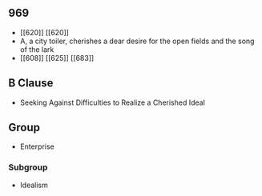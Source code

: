 ## 969
- [[620]] [[620]] 
- A, a city toiler, cherishes a dear desire for the open fields and the song of the lark
- [[608]] [[625]] [[683]] 

## B Clause
- Seeking Against Difficulties to Realize a Cherished Ideal

## Group
- Enterprise

### Subgroup
- Idealism


